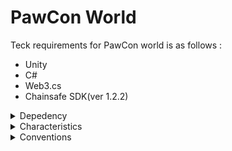 # PawCon World
Teck requirements for PawCon world is as follows : 

- Unity
- C#
- Web3.cs 
- Chainsafe SDK(ver 1.2.2) 

<details>
<summary>Depedency</summary>

- content here 
- content here 
- content here 
</details>

<details>
<summary>Characteristics</summary>

- content here 
- content here 
- content here 
- content here 
</details>


<details>
<summary>Conventions</summary>

- content here 
- content here 
- content here 
- content here 
</details>
